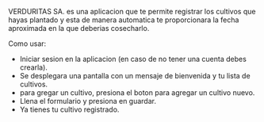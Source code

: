 VERDURITAS SA. es una aplicacion que te permite registrar los cultivos que hayas plantado y esta de manera automatica te proporcionara la fecha aproximada en la que deberias cosecharlo.

Como usar:
- Iniciar sesion en la aplicacion (en caso de no tener una cuenta debes crearla).
- Se desplegara una pantalla con un mensaje de bienvenida y tu lista de cultivos.
- para gregar un cultivo, presiona el boton  para agregar un cultivo nuevo.
- Llena el formulario y presiona en guardar.
- Ya tienes tu cultivo registrado.
